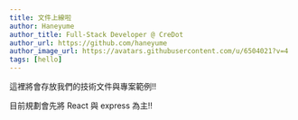```yaml
---
title: 文件上線啦
author: Haneyume
author_title: Full-Stack Developer @ CreDot
author_url: https://github.com/haneyume
author_image_url: https://avatars.githubusercontent.com/u/6504021?v=4
tags: [hello]
---
```


這裡將會存放我們的技術文件與專案範例!!

目前規劃會先將 React 與 express 為主!!
